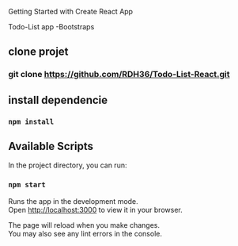  Getting Started with Create React App

Todo-List app 
-Bootstraps
## clone projet 

### git clone https://github.com/RDH36/Todo-List-React.git

## install dependencie

### `npm install`

## Available Scripts

In the project directory, you can run:

### `npm start`

Runs the app in the development mode.\
Open [http://localhost:3000](http://localhost:3000) to view it in your browser.

The page will reload when you make changes.\
You may also see any lint errors in the console.